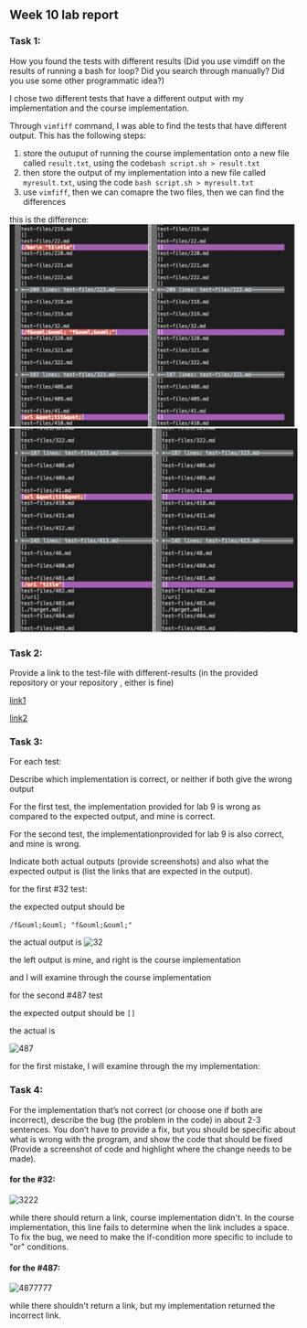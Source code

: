 ## Week 10 lab report

### Task 1:
How you found the tests with different results (Did you use vimdiff on the results of running a bash for loop? Did you search through manually? Did you use some other programmatic idea?)

I chose two different tests that have a different output with my implementation and the course implementation. 

Through ```vimfiff``` command, I was able to find the tests that have different output. This has the following steps:
1. store the outuput of running the course implementation onto a new file called ```result.txt```, using the code```bash script.sh > result.txt```
2. then store the output of my implementation into a new file called ```myresult.txt```, using the code ```bash script.sh > myresult.txt```
3. use ```vimfiff```, then we can comapre the two files, then we can find the differences


this is the difference:
![pic2](labreport52.jpg)
![pic3](1631654891865_.pic.jpg)

### Task 2:
Provide a link to the test-file with different-results (in the provided repository or your repository , either is fine)

[link1](https://github.com/hahacen/markdown-parser/blob/main/test-files/32.html.test)

[link2](https://github.com/hahacen/markdown-parser/blob/main/test-files/481.html.test)


### Task 3:

For each test:

Describe which implementation is correct, or neither if both give the wrong output

For the first test, the implementation provided for lab 9 is wrong as compared to the expected output, and mine is correct. 

For the second test, the implementationprovided for lab 9 is also correct, and mine is wrong.

Indicate both actual outputs (provide screenshots) and also what the expected output is (list the links that are expected in the output).

for the first #32 test:

the expected output should be 

```/f&ouml;&ouml; "f&ouml;&ouml;"```

the actual output is 
![32](1621654891574_.pic.jpg)

the left output is mine, and right is the course implementation

and I will examine through the course implementation

for the second #487 test

the expected output should be
```[]```

the actual is 

![487](1661654892316_.pic.jpg)

for the first mistake, I will examine through the my implementation:
### Task 4:

For the implementation that’s not correct (or choose one if both are incorrect), describe the bug (the problem in the code) in about 2-3 sentences. You don’t have to provide a fix, but you should be specific about what is wrong with the program, and show the code that should be fixed (Provide a screenshot of code and highlight where the change needs to be made).

#### for the #32:

![3222](1681654892821_.pic.jpg)

while there should return a link, course implementation didn't. In the course implementation, this line fails to determine when the link includes a space. To fix the bug, we need to make the if-condition more specific to include to "or" conditions.

#### for the #487:

![4877777]()

while there shouldn't return a link, but my implementation returned the incorrect link. 
